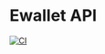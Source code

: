 <!-- @format -->

# Ewallet API

[![CI](https://github.com/fegoworks/ewallet-api/workflows/CI/badge.svg)](https://github.com/fegoworks/ewallet-api/actions)
